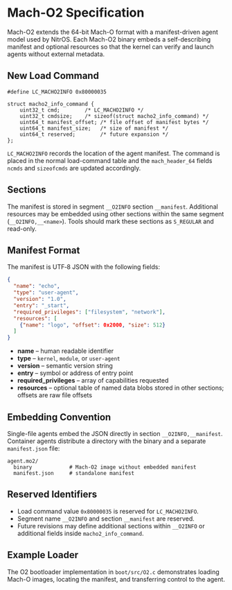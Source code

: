 # Mach-O2 Specification

Mach-O2 extends the 64-bit Mach-O format with a manifest-driven agent
model used by NitrOS.  Each Mach-O2 binary embeds a self-describing
manifest and optional resources so that the kernel can verify and launch
agents without external metadata.

## New Load Command

```
#define LC_MACHO2INFO 0x80000035

struct macho2_info_command {
    uint32_t cmd;        /* LC_MACHO2INFO */
    uint32_t cmdsize;    /* sizeof(struct macho2_info_command) */
    uint64_t manifest_offset; /* file offset of manifest bytes */
    uint64_t manifest_size;   /* size of manifest */
    uint64_t reserved;        /* future expansion */
};
```

`LC_MACHO2INFO` records the location of the agent manifest.  The command
is placed in the normal load-command table and the `mach_header_64`
fields `ncmds` and `sizeofcmds` are updated accordingly.

## Sections

The manifest is stored in segment `__O2INFO` section `__manifest`.
Additional resources may be embedded using other sections within the
same segment (`__O2INFO,__<name>`).  Tools should mark these sections as
`S_REGULAR` and read-only.

## Manifest Format

The manifest is UTF‑8 JSON with the following fields:

```json
{
  "name": "echo",
  "type": "user-agent",
  "version": "1.0",
  "entry": "_start",
  "required_privileges": ["filesystem", "network"],
  "resources": [
    {"name": "logo", "offset": 0x2000, "size": 512}
  ]
}
```

* **name** – human readable identifier
* **type** – `kernel`, `module`, or `user-agent`
* **version** – semantic version string
* **entry** – symbol or address of entry point
* **required_privileges** – array of capabilities requested
* **resources** – optional table of named data blobs stored in other
  sections; offsets are raw file offsets

## Embedding Convention

Single-file agents embed the JSON directly in section
`__O2INFO,__manifest`.  Container agents distribute a directory with the
binary and a separate `manifest.json` file:

```
agent.mo2/
  binary            # Mach-O2 image without embedded manifest
  manifest.json     # standalone manifest
```

## Reserved Identifiers

* Load command value `0x80000035` is reserved for `LC_MACHO2INFO`.
* Segment name `__O2INFO` and section `__manifest` are reserved.
* Future revisions may define additional sections within `__O2INFO` or
additional fields inside `macho2_info_command`.

## Example Loader

The O2 bootloader implementation in `boot/src/O2.c` demonstrates loading
Mach-O images, locating the manifest, and transferring control to the
agent.

